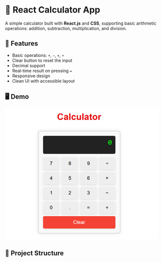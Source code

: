 # 🧮 React Calculator App

A simple calculator built with **React.js** and **CSS**, supporting basic arithmetic operations: addition, subtraction, multiplication, and division.

## 🚀 Features

- Basic operations: `+`, `−`, `×`, `÷`
- Clear button to reset the input
- Decimal support
- Real-time result on pressing `=`
- Responsive design
- Clean UI with accessible layout

## 🖥️ Demo

![Calculator Screenshot](Figma-Design.png) <!-- Replace with your actual screenshot if you have one -->

## 📁 Project Structure

